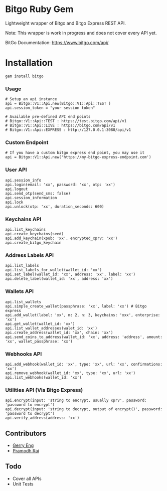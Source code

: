 Bitgo Ruby Gem
===============

Lightweight wrapper of Bitgo and Bitgo Express REST API.

Note: This wrapper is work in progress and does not cover every API yet.

BitGo Documentation: https://www.bitgo.com/api/

Installation
===============

	gem install bitgo


### Usage ###

	# Setup an api instance
	api = Bitgo::V1::Api.new(Bitgo::V1::Api::TEST )
	api.session_token = "your session token"

	# Available pre-defined API end points
	# Bitgo::V1::Api::TEST : https://test.bitgo.com/api/v1
	# Bitgo::V1::Api::LIVE : https://bitgo.com/api/v1
	# Bitgo::V1::Api::EXPRESS : http://127.0.0.1:3080/api/v1


### Custom Endpoint ###

	# If you have a custom bitgo express end point, you may use it
	api = Bitgo::V1::Api.new('https://my-bitgo-express-endpoint.com')


### User API ###

	api.session_info
	api.login(email: 'xx', password: 'xx', otp: 'xx')
	api.logout
	api.send_otp(send_sms: false)
	api.session_information
	api.lock
	api.unlock(otp: 'xx', duration_seconds: 600)

### Keychains API ###

	api.list_keychains
	api.create_keychains(seed)
	api.add_keychain(xpub: 'xx', encrypted_xprv: 'xx')
	api.create_bitgo_keychain

### Address Labels API ###

	api.list_labels
	api.list_labels_for_wallet(wallet_id: 'xx')
	api.set_label(wallet_id: 'xx', address: 'xx', label: 'xx')
	api.delete_label(wallet_id: 'xx', address: 'xx')

### Wallets API ###

	api.list_wallets
	api.simple_create_wallet(passphrase: 'xx', label: 'xx') # Bitgo express
	api.add_wallet(label: 'xx', m: 2, n: 3, keychains: 'xxx', enterprise: 'xx')
	api.get_wallet(wallet_id: 'xx')
	api.list_wallet_addresses(walet_id: 'xx')
	api.create_address(wallet_id: 'xx', chain: 'xx')
	api.send_coins_to_address(wallet_id: 'xx', address: 'address', amount: 'xx', wallet_passphrase: 'xx')

### Webhooks API ###

	api.add_webhook(wallet_id: 'xx', type: 'xx', url: 'xx', confirmations: 'xx')
	api.remove_webhook(wallet_id: 'xx', type: 'xx', url: 'xx')
	api.list_webhooks(wallet_id: 'xx')

### Utilities API (Via Bitgo Express) ###

	api.encrypt(input: 'string to encrypt, usually xprv', password: 'password to encrypt')
	api.decrypt(input: 'string to decrypt, output of encrypt()', password: 'password to decrypt')
	api.verify_address(address: 'xx')

## Contributors ##

* [Gerry Eng](https://www.github.com/gerryeng)
* [Pramodh Rai](https://www.github.com/pramodhgit)

## Todo ##

* Cover all APIs
* Unit Tests